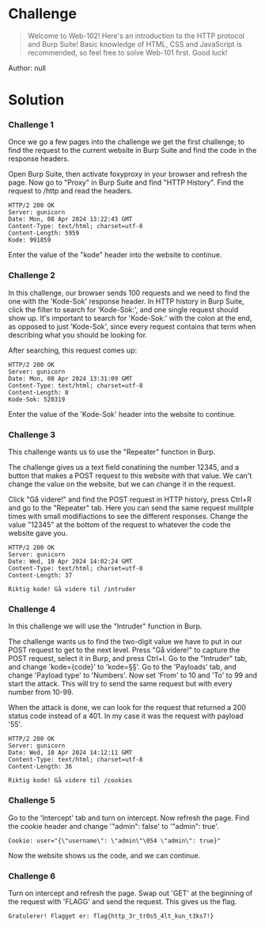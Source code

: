 # Challenge
>Welcome to Web-102! Here's an introduction to the HTTP protocol and Burp Suite! Basic knowledge of HTML, CSS and JavaScript is recommended, so feel free to solve Web-101 first. Good luck!

Author: null
# Solution
### Challenge 1
Once we go a few pages into the challenge we get the first challenge; to find the request to the current website in Burp Suite and find the code in the response headers.

Open Burp Suite, then activate foxyproxy in your browser and refresh the page. Now go to "Proxy" in Burp Suite and find "HTTP History". Find the request to /http and read the headers.
```
HTTP/2 200 OK
Server: gunicorn
Date: Mon, 08 Apr 2024 13:22:43 GMT
Content-Type: text/html; charset=utf-8
Content-Length: 5959
Kode: 991859
```
Enter the value of the "kode" header into the website to continue.
### Challenge 2
In this challenge, our browser sends 100 requests and we need to find the one with the 'Kode-Sok' response header. In HTTP history in Burp Suite, click the filter to search for 'Kode-Sok:', and one single request should show up. It's important to search for 'Kode-Sok:' with the colon at the end, as opposed to just 'Kode-Sok', since every request contains that term when describing what you should be looking for.

After searching, this request comes up:
```
HTTP/2 200 OK
Server: gunicorn
Date: Mon, 08 Apr 2024 13:31:09 GMT
Content-Type: text/html; charset=utf-8
Content-Length: 8
Kode-Sok: 520319
```
Enter the value of the 'Kode-Sok' header into the website to continue.
### Challenge 3
This challenge wants us to use the "Repeater" function in Burp.

The challenge gives us a text field conatining the number 12345, and a button that makes a POST request to this website with that value. We can't change the value on the website, but we can change it in the request.

Click "Gå videre!" and find the POST request in HTTP history, press Ctrl+R and go to the "Repeater" tab. Here you can send the same request mulitple times with small modifiactions to see the different responses. Change the value "12345" at the bottom of the request to whatever the code the website gave you.
```
HTTP/2 200 OK
Server: gunicorn
Date: Wed, 10 Apr 2024 14:02:24 GMT
Content-Type: text/html; charset=utf-8
Content-Length: 37

Riktig kode! Gå videre til /intruder
```
### Challenge 4
In this challenge we will use the "Intruder" function in Burp.

The challenge wants us to find the two-digit value we have to put in our POST request to get to the next level. Press "Gå videre!" to capture the POST request, select it in Burp, and press Ctrl+I. Go to the "Intruder" tab, and change 'kode={code}' to 'kode=§§'. Go to the 'Payloads' tab, and change 'Payload type' to 'Numbers'. Now set 'From' to 10 and 'To' to 99 and start the attack. This will try to send the same request but with every number from 10-99.  

When the attack is done, we can look for the request that returned a 200 status code instead of a 401. In my case it was the request with payload '55'.
```
HTTP/2 200 OK
Server: gunicorn
Date: Wed, 10 Apr 2024 14:12:11 GMT
Content-Type: text/html; charset=utf-8
Content-Length: 36

Riktig kode! Gå videre til /cookies
```
### Challenge 5
Go to the 'Intercept' tab and turn on intercept. Now refresh the page. Find the cookie header and change '"admin": false' to '"admin": true'.
```
Cookie: user="{\"username\": \"admin\"\054 \"admin\": true}"
```
Now the website shows us the code, and we can continue.
### Challenge 6
Turn on intercept and refresh the page. Swap out 'GET' at the beginning of the request with 'FLAGG' and send the request. This gives us the flag.
```
Gratulerer! Flagget er: flag{http_3r_tr0s5_4lt_kun_t3ks7!}
```